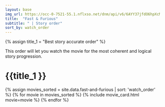 ```yaml
---
layout: base
img_url: https://occ-0-7521-55.1.nflxso.net/dnm/api/v6/6AYY37jfdO6hpXcMjf9Yu5cnmO0/AAAABWq3Mo-U-cz-SHWzEM71fjR23KYrATFvxrH-oq-LsMIdznV9_d54ZhSCeA-qEHPI5otQBCML6cYjaT4qHiSxu4ALu1-DgsTc9iFu.jpg?r=472
title:  "Fast & Furious"
subtitle: " | Story order"
sort_by: watch_order
---
```

{% assign title_1 = "Best story accurate order" %}

This order will let you watch the movie for the most coherent and logical story progression.

# {{title_1 }}

{% assign movies_sorted = site.data.fast-and-furious | sort: 'watch_order' %}
{% for movie in movies_sorted %}
{% include movie_card.html movie=movie %}
{% endfor %}
